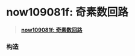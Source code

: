 # now109081f: 奇素数回路


> <u>**[now109081f: 奇素数回路](https://ac.nowcoder.com/acm/contest/109081/F)**</u>


### 构造


```python []

```



